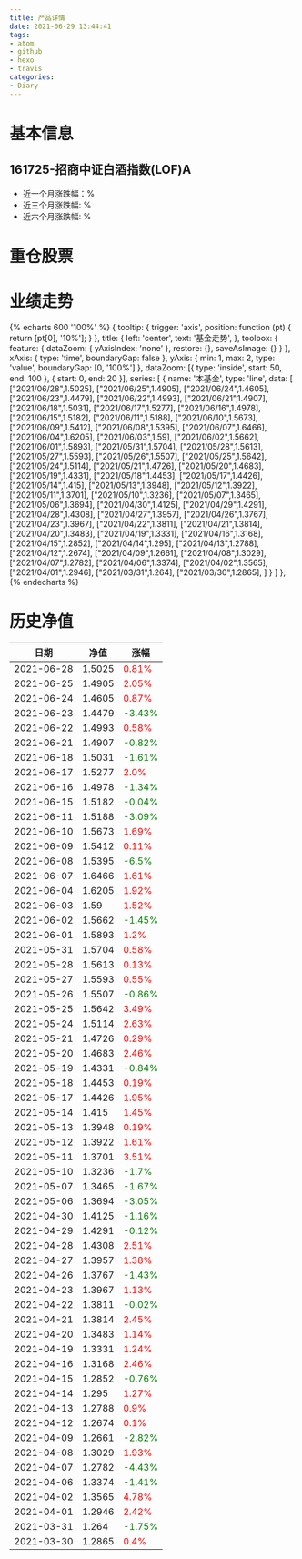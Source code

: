```yaml
---
title: 产品详情
date: 2021-06-29 13:44:41
tags:
- atom
- github
- hexo
- travis
categories:
- Diary
---
```


# 基本信息
## 161725-招商中证白酒指数(LOF)A
- 近一个月涨跌幅：%
- 近三个月涨跌幅: %
- 近六个月涨跌幅: %

# 重仓股票
# 业绩走势

{% echarts 600 '100%' %}
{
  tooltip: {
        trigger: 'axis',
        position: function (pt) {
            return [pt[0], '10%'];
        }
    },
    title: {
        left: 'center',
        text: '基金走势',
    },
    toolbox: {
        feature: {
            dataZoom: {
                yAxisIndex: 'none'
            },
            restore: {},
            saveAsImage: {}
        }
    },
    xAxis: {
        type: 'time',
        boundaryGap: false
    },
    yAxis: {
        min: 1,
        max: 2,
        type: 'value',
        boundaryGap: [0, '100%']
    },
    dataZoom: [{
        type: 'inside',
        start: 50,
        end: 100
    }, {
        start: 0,
        end: 20
    }],
    series: [
        {
            name: '本基金',
            type: 'line',
            data: [
["2021/06/28",1.5025],
["2021/06/25",1.4905],
["2021/06/24",1.4605],
["2021/06/23",1.4479],
["2021/06/22",1.4993],
["2021/06/21",1.4907],
["2021/06/18",1.5031],
["2021/06/17",1.5277],
["2021/06/16",1.4978],
["2021/06/15",1.5182],
["2021/06/11",1.5188],
["2021/06/10",1.5673],
["2021/06/09",1.5412],
["2021/06/08",1.5395],
["2021/06/07",1.6466],
["2021/06/04",1.6205],
["2021/06/03",1.59],
["2021/06/02",1.5662],
["2021/06/01",1.5893],
["2021/05/31",1.5704],
["2021/05/28",1.5613],
["2021/05/27",1.5593],
["2021/05/26",1.5507],
["2021/05/25",1.5642],
["2021/05/24",1.5114],
["2021/05/21",1.4726],
["2021/05/20",1.4683],
["2021/05/19",1.4331],
["2021/05/18",1.4453],
["2021/05/17",1.4426],
["2021/05/14",1.415],
["2021/05/13",1.3948],
["2021/05/12",1.3922],
["2021/05/11",1.3701],
["2021/05/10",1.3236],
["2021/05/07",1.3465],
["2021/05/06",1.3694],
["2021/04/30",1.4125],
["2021/04/29",1.4291],
["2021/04/28",1.4308],
["2021/04/27",1.3957],
["2021/04/26",1.3767],
["2021/04/23",1.3967],
["2021/04/22",1.3811],
["2021/04/21",1.3814],
["2021/04/20",1.3483],
["2021/04/19",1.3331],
["2021/04/16",1.3168],
["2021/04/15",1.2852],
["2021/04/14",1.295],
["2021/04/13",1.2788],
["2021/04/12",1.2674],
["2021/04/09",1.2661],
["2021/04/08",1.3029],
["2021/04/07",1.2782],
["2021/04/06",1.3374],
["2021/04/02",1.3565],
["2021/04/01",1.2946],
["2021/03/31",1.264],
["2021/03/30",1.2865],
]
        }
    ]
};
{% endecharts %}

# 历史净值

| 日期 | 净值 | 涨幅 |
| --- | --- | --- |
|2021-06-28|1.5025|<font color=red>0.81%</font>|
|2021-06-25|1.4905|<font color=red>2.05%</font>|
|2021-06-24|1.4605|<font color=red>0.87%</font>|
|2021-06-23|1.4479|<font color=green>-3.43%</font>|
|2021-06-22|1.4993|<font color=red>0.58%</font>|
|2021-06-21|1.4907|<font color=green>-0.82%</font>|
|2021-06-18|1.5031|<font color=green>-1.61%</font>|
|2021-06-17|1.5277|<font color=red>2.0%</font>|
|2021-06-16|1.4978|<font color=green>-1.34%</font>|
|2021-06-15|1.5182|<font color=green>-0.04%</font>|
|2021-06-11|1.5188|<font color=green>-3.09%</font>|
|2021-06-10|1.5673|<font color=red>1.69%</font>|
|2021-06-09|1.5412|<font color=red>0.11%</font>|
|2021-06-08|1.5395|<font color=green>-6.5%</font>|
|2021-06-07|1.6466|<font color=red>1.61%</font>|
|2021-06-04|1.6205|<font color=red>1.92%</font>|
|2021-06-03|1.59|<font color=red>1.52%</font>|
|2021-06-02|1.5662|<font color=green>-1.45%</font>|
|2021-06-01|1.5893|<font color=red>1.2%</font>|
|2021-05-31|1.5704|<font color=red>0.58%</font>|
|2021-05-28|1.5613|<font color=red>0.13%</font>|
|2021-05-27|1.5593|<font color=red>0.55%</font>|
|2021-05-26|1.5507|<font color=green>-0.86%</font>|
|2021-05-25|1.5642|<font color=red>3.49%</font>|
|2021-05-24|1.5114|<font color=red>2.63%</font>|
|2021-05-21|1.4726|<font color=red>0.29%</font>|
|2021-05-20|1.4683|<font color=red>2.46%</font>|
|2021-05-19|1.4331|<font color=green>-0.84%</font>|
|2021-05-18|1.4453|<font color=red>0.19%</font>|
|2021-05-17|1.4426|<font color=red>1.95%</font>|
|2021-05-14|1.415|<font color=red>1.45%</font>|
|2021-05-13|1.3948|<font color=red>0.19%</font>|
|2021-05-12|1.3922|<font color=red>1.61%</font>|
|2021-05-11|1.3701|<font color=red>3.51%</font>|
|2021-05-10|1.3236|<font color=green>-1.7%</font>|
|2021-05-07|1.3465|<font color=green>-1.67%</font>|
|2021-05-06|1.3694|<font color=green>-3.05%</font>|
|2021-04-30|1.4125|<font color=green>-1.16%</font>|
|2021-04-29|1.4291|<font color=green>-0.12%</font>|
|2021-04-28|1.4308|<font color=red>2.51%</font>|
|2021-04-27|1.3957|<font color=red>1.38%</font>|
|2021-04-26|1.3767|<font color=green>-1.43%</font>|
|2021-04-23|1.3967|<font color=red>1.13%</font>|
|2021-04-22|1.3811|<font color=green>-0.02%</font>|
|2021-04-21|1.3814|<font color=red>2.45%</font>|
|2021-04-20|1.3483|<font color=red>1.14%</font>|
|2021-04-19|1.3331|<font color=red>1.24%</font>|
|2021-04-16|1.3168|<font color=red>2.46%</font>|
|2021-04-15|1.2852|<font color=green>-0.76%</font>|
|2021-04-14|1.295|<font color=red>1.27%</font>|
|2021-04-13|1.2788|<font color=red>0.9%</font>|
|2021-04-12|1.2674|<font color=red>0.1%</font>|
|2021-04-09|1.2661|<font color=green>-2.82%</font>|
|2021-04-08|1.3029|<font color=red>1.93%</font>|
|2021-04-07|1.2782|<font color=green>-4.43%</font>|
|2021-04-06|1.3374|<font color=green>-1.41%</font>|
|2021-04-02|1.3565|<font color=red>4.78%</font>|
|2021-04-01|1.2946|<font color=red>2.42%</font>|
|2021-03-31|1.264|<font color=green>-1.75%</font>|
|2021-03-30|1.2865|<font color=red>0.4%</font>|
